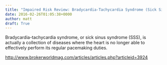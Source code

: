 ```yaml
---
title: "Impaired Risk Review: Bradycardia-Tachycardia Syndrome (Sick Sinus)"
date: 2016-02-26T01:05:38+0000
author: matt
draft: True
---
```

Bradycardia-tachycardia syndrome, or sick sinus syndrome (SSS), is actually a collection of diseases where the heart is no longer able to effectively perform its regular pacemaking duties.

http://www.brokerworldmag.com/articles/articles.php?articleid=3924
